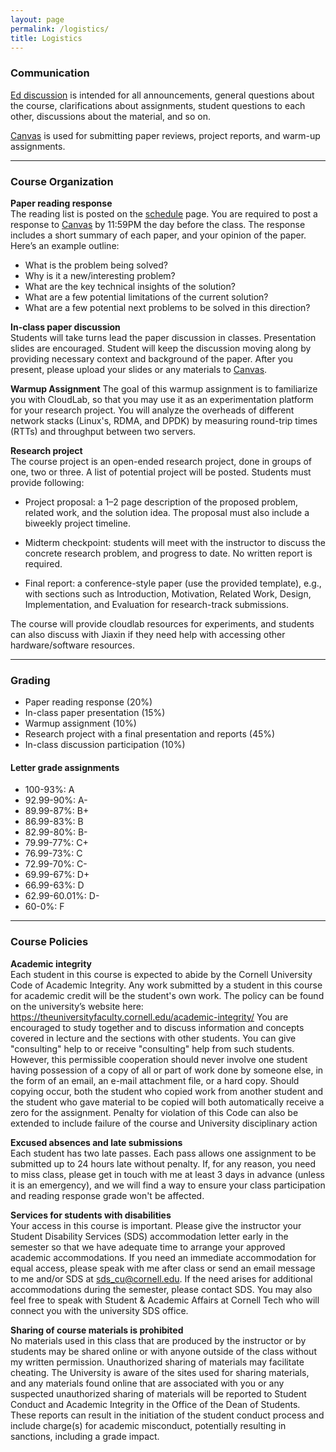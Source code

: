 ```yaml
---
layout: page
permalink: /logistics/
title: Logistics
---
```


### Communication

[Ed discussion](https://edstem.org/us/courses/81591/) is intended for all announcements, general questions about the course, clarifications about assignments, student questions to each other, discussions about the material, and so on.

[Canvas](https://canvas.cornell.edu/courses/81400/) is used for submitting paper reviews, project reports, and warm-up assignments.

---

### Course Organization

**Paper reading response**
<br/>
The reading list is posted on the [schedule](/fa25/schedule) page. You are required to
post a response to [Canvas](https://canvas.cornell.edu/courses/81400/assignments) by 11:59PM the day
before the class. The response includes a short summary of each paper, and your
opinion of the paper. Here’s an example outline:

- What is the problem being solved?
- Why is it a new/interesting problem?
- What are the key technical insights of the solution?
- What are a few potential limitations of the current solution?
- What are a few potential next problems to be solved in this direction?

**In-class paper discussion**
<br/>
Students will take turns lead the paper discussion in classes. Presentation slides are encouraged.
Student will keep the discussion moving along by providing necessary context
and background of the paper. 
After you present, please upload your slides or any materials to [Canvas](https://canvas.cornell.edu/courses/81400/files). 

**Warmup Assignment**
The goal of this warmup assignment is to familiarize you with CloudLab, so that you may use it as an experimentation platform for your research project. You will analyze the overheads of different network stacks (Linux's, RDMA, and DPDK) by measuring round-trip times (RTTs) and throughput between two servers.

**Research project**
<br/>
The course project is an open-ended research project, done in groups of one, two or
three. A list of potential project will be posted. Students must provide following:

- Project proposal: a 1–2 page description of the proposed problem, related work, and the solution idea. The proposal must also include a biweekly project timeline.

- Midterm checkpoint: students will meet with the instructor to discuss the concrete research problem, and progress to date. No written report is required.

- Final report: a conference-style paper (use the provided template), e.g., with sections such as Introduction, Motivation, Related Work, Design, Implementation, and Evaluation for research-track submissions.

The course will provide cloudlab resources for experiments, and students can also discuss with Jiaxin if they need help with accessing other hardware/software resources.

---

### Grading

- Paper reading response (20%)
- In-class paper presentation (15%)
- Warmup assignment (10%)
- Research project with a final presentation and reports (45%)
- In-class discussion participation (10%)
<!-- - Grades will be uploaded to [Canvas](https://utexas.instructure.com/courses/1402239). -->

#### Letter grade assignments

- 100-93%: A
- 92.99-90%: A-
- 89.99-87%: B+
- 86.99-83%: B
- 82.99-80%: B-
- 79.99-77%: C+
- 76.99-73%: C
- 72.99-70%: C-
- 69.99-67%: D+
- 66.99-63%: D
- 62.99-60.01%: D-
- 60-0%: F

---

### Course Policies

**Academic integrity** <br/>
Each student in this course is expected to abide by the Cornell University Code of Academic Integrity. Any work submitted by a student in this course for academic credit will be the student's own work. The policy can be found on the university’s website here: https://theuniversityfaculty.cornell.edu/academic-integrity/  You are encouraged to study together and to discuss information and concepts covered in lecture and the sections with other students. You can give "consulting" help to or receive "consulting" help from such students. However, this permissible cooperation should never involve one student having possession of a copy of all or part of work done by someone else, in the form of an email, an e-mail attachment file, or a hard copy.  Should copying occur, both the student who copied work from another student and the student who gave material to be copied will both automatically receive a zero for the assignment. Penalty for violation of this Code can also be extended to include failure of the course and University disciplinary action

**Excused absences and late submissions** <br/>
Each student has two late passes. Each pass allows one assignment to be submitted up to 24 hours late without penalty.
If, for any reason, you need to miss class, please get in touch with me at least 3 days in advance (unless it is an emergency), and we will find a way to ensure your class participation and reading response grade won't be affected.

**Services for students with disabilities** <br/>
Your access in this course is important. Please give the instructor your Student Disability Services (SDS) accommodation letter early in the semester so that we have adequate time to arrange your approved academic accommodations. If you need an immediate accommodation for equal access, please speak with me after class or send an email message to me and/or SDS at sds_cu@cornell.edu. If the need arises for additional accommodations during the semester, please contact SDS. You may also feel free to speak with Student & Academic Affairs at Cornell Tech who will connect you with the university SDS office. 

**Sharing of course materials is prohibited** <br/>
No materials used in this class that are produced by the instructor or by
students may be shared online or with anyone outside of the class without my written permission.
Unauthorized sharing of materials may
facilitate cheating. The University is aware of the sites used for sharing
materials, and any materials found online that are associated with you or any
suspected unauthorized sharing of materials will be reported to Student Conduct
and Academic Integrity in the Office of the Dean of Students. These reports can
result in the initiation of the student conduct process and include charge(s) for
academic misconduct, potentially resulting in sanctions, including a grade
impact.
